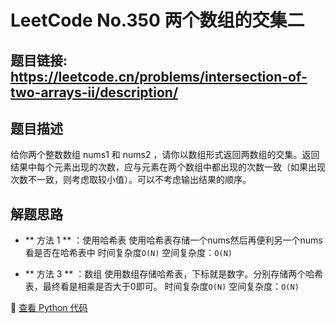# LeetCode No.350 两个数组的交集二

## 题目链接: https://leetcode.cn/problems/intersection-of-two-arrays-ii/description/

## 题目描述
给你两个整数数组 nums1 和 nums2 ，请你以数组形式返回两数组的交集。返回结果中每个元素出现的次数，应与元素在两个数组中都出现的次数一致（如果出现次数不一致，则考虑取较小值）。可以不考虑输出结果的顺序。

## 解题思路
- ** 方法 1 ** ：使用哈希表
使用哈希表存储一个nums然后再便利另一个nums看是否在哈希表中
时间复杂度`O(N)`
空间复杂度：`O(N)`

- ** 方法 3 ** ：数组
使用数组存储哈希表，下标就是数字。分别存储两个哈希表，最终看是相乘是否大于0即可。
时间复杂度`O(N)`
空间复杂度：`O(N)`

📌 [查看 Python 代码](../solutions/python/No_350_两个数组的交集二.py)